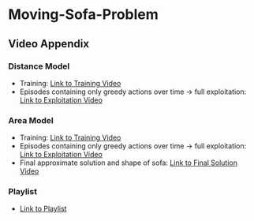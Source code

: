 # Moving-Sofa-Problem

## Video Appendix

### Distance Model
- Training: [Link to Training Video](https://youtu.be/gklVEyGT0XU)
- Episodes containing only greedy actions over time -> full exploitation: [Link to Exploitation Video](https://youtu.be/e52_krQXRjU)

### Area Model
- Training: [Link to Training Video](https://youtu.be/90EQJQN1TgY)
- Episodes containing only greedy actions over time -> full exploitation: [Link to Exploitation Video](https://youtu.be/SHSkaIPReEs)
- Final approximate solution and shape of sofa: [Link to Final Solution Video](https://youtube.com/shorts/o4nO2ZuzGHk?feature=share)
  
### Playlist
- [Link to Playlist](https://www.youtube.com/playlist?list=PLkiueOmjuWyl5GzMmrPyCrILCXF-Crv2b)
